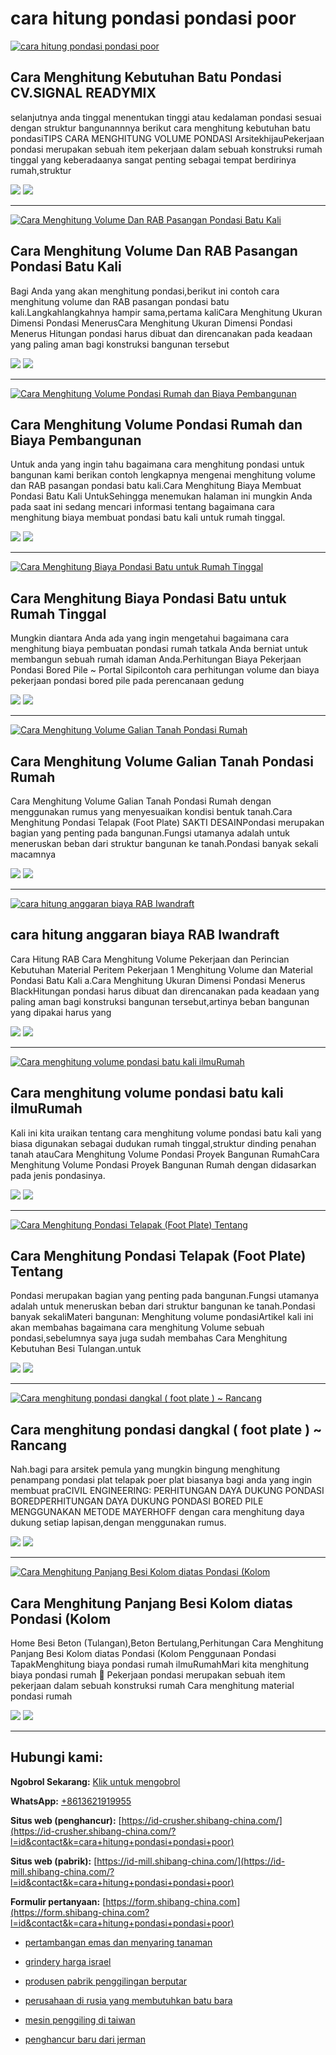 # cara hitung pondasi pondasi poor

<a href="https://swt.shibang-china.com/?l=id&img&k=cara+hitung+pondasi+pondasi+poor" target="_blank">![cara hitung pondasi pondasi poor](http://static.shibang-china.com/all-800x300/250.jpg)</a>

## Cara Menghitung Kebutuhan Batu Pondasi CV.SIGNAL READYMIX
selanjutnya anda tinggal menentukan tinggi atau kedalaman pondasi sesuai dengan struktur bangunannnya berikut cara menghitung kebutuhan batu pondasiTIPS CARA MENGHITUNG VOLUME PONDASI ArsitekhijauPekerjaan pondasi merupakan sebuah item pekerjaan dalam sebuah konstruksi rumah tinggal yang keberadaanya sangat penting sebagai tempat berdirinya rumah,struktur


<a href="https://whatsapp.shibangsoft.com/WhatsApp.php" target="_blank" title="WhatsApp">![](http://static.shibang-china.com/icon/whatsapp.png)</a> <a href="https://swt.shibang-china.com/?l=id&icon&k=cara+hitung+pondasi+pondasi+poor" target="_blank">![](http://static.shibang-china.com/icon/chat-id.png)</a>

---

<a href="https://swt.shibang-china.com/?l=id&img&k=cara+hitung+pondasi+pondasi+poor" target="_blank">![Cara Menghitung Volume Dan RAB Pasangan Pondasi Batu Kali](http://static.shibang-china.com/all-800x300/641.jpg)</a>

## Cara Menghitung Volume Dan RAB Pasangan Pondasi Batu Kali
Bagi Anda yang akan menghitung pondasi,berikut ini contoh cara menghitung volume dan RAB pasangan pondasi batu kali.Langkahlangkahnya hampir sama,pertama kaliCara Menghitung Ukuran Dimensi Pondasi MenerusCara Menghitung Ukuran Dimensi Pondasi Menerus Hitungan pondasi harus dibuat dan direncanakan pada keadaan yang paling aman bagi konstruksi bangunan tersebut


<a href="https://whatsapp.shibangsoft.com/WhatsApp.php" target="_blank" title="WhatsApp">![](http://static.shibang-china.com/icon/whatsapp.png)</a> <a href="https://swt.shibang-china.com/?l=id&icon&k=cara+hitung+pondasi+pondasi+poor" target="_blank">![](http://static.shibang-china.com/icon/chat-id.png)</a>

---

<a href="https://swt.shibang-china.com/?l=id&img&k=cara+hitung+pondasi+pondasi+poor" target="_blank">![Cara Menghitung Volume Pondasi Rumah dan Biaya Pembangunan](http://static.shibang-china.com/all-800x300/1236.jpg)</a>

## Cara Menghitung Volume Pondasi Rumah dan Biaya Pembangunan
Untuk anda yang ingin tahu bagaimana cara menghitung pondasi untuk bangunan kami berikan contoh lengkapnya mengenai menghitung volume dan RAB pasangan pondasi batu kali.Cara Menghitung Biaya Membuat Pondasi Batu Kali UntukSehingga menemukan halaman ini mungkin Anda pada saat ini sedang mencari informasi tentang bagaimana cara menghitung biaya membuat pondasi batu kali untuk rumah tinggal.


<a href="https://whatsapp.shibangsoft.com/WhatsApp.php" target="_blank" title="WhatsApp">![](http://static.shibang-china.com/icon/whatsapp.png)</a> <a href="https://swt.shibang-china.com/?l=id&icon&k=cara+hitung+pondasi+pondasi+poor" target="_blank">![](http://static.shibang-china.com/icon/chat-id.png)</a>

---

<a href="https://swt.shibang-china.com/?l=id&img&k=cara+hitung+pondasi+pondasi+poor" target="_blank">![Cara Menghitung Biaya Pondasi Batu untuk Rumah Tinggal](http://static.shibang-china.com/all-800x300/1168.jpg)</a>

## Cara Menghitung Biaya Pondasi Batu untuk Rumah Tinggal
Mungkin diantara Anda ada yang ingin mengetahui bagaimana cara menghitung biaya pembuatan pondasi rumah tatkala Anda berniat untuk membangun sebuah rumah idaman Anda.Perhitungan Biaya Pekerjaan Pondasi Bored Pile ~ Portal Sipilcontoh cara perhitungan volume dan biaya pekerjaan pondasi bored pile pada perencanaan gedung


<a href="https://whatsapp.shibangsoft.com/WhatsApp.php" target="_blank" title="WhatsApp">![](http://static.shibang-china.com/icon/whatsapp.png)</a> <a href="https://swt.shibang-china.com/?l=id&icon&k=cara+hitung+pondasi+pondasi+poor" target="_blank">![](http://static.shibang-china.com/icon/chat-id.png)</a>

---

<a href="https://swt.shibang-china.com/?l=id&img&k=cara+hitung+pondasi+pondasi+poor" target="_blank">![Cara Menghitung Volume Galian Tanah Pondasi Rumah](http://static.shibang-china.com/all-800x300/769.jpg)</a>

## Cara Menghitung Volume Galian Tanah Pondasi Rumah
Cara Menghitung Volume Galian Tanah Pondasi Rumah dengan menggunakan rumus yang menyesuaikan kondisi bentuk tanah.Cara Menghitung Pondasi Telapak (Foot Plate) SAKTI DESAINPondasi merupakan bagian yang penting pada bangunan.Fungsi utamanya adalah untuk meneruskan beban dari struktur bangunan ke tanah.Pondasi banyak sekali macamnya


<a href="https://whatsapp.shibangsoft.com/WhatsApp.php" target="_blank" title="WhatsApp">![](http://static.shibang-china.com/icon/whatsapp.png)</a> <a href="https://swt.shibang-china.com/?l=id&icon&k=cara+hitung+pondasi+pondasi+poor" target="_blank">![](http://static.shibang-china.com/icon/chat-id.png)</a>

---

<a href="https://swt.shibang-china.com/?l=id&img&k=cara+hitung+pondasi+pondasi+poor" target="_blank">![cara hitung anggaran biaya RAB Iwandraft](http://static.shibang-china.com/all-800x300/619.jpg)</a>

## cara hitung anggaran biaya RAB Iwandraft
Cara Hitung RAB  Cara Menghitung Volume Pekerjaan dan Perincian Kebutuhan Material Peritem Pekerjaan 1 Menghitung Volume dan Material Pondasi Batu Kali a.Cara Menghitung Ukuran Dimensi Pondasi Menerus BlackHitungan pondasi harus dibuat dan direncanakan pada keadaan yang paling aman bagi konstruksi bangunan tersebut,artinya beban bangunan yang dipakai harus yang


<a href="https://whatsapp.shibangsoft.com/WhatsApp.php" target="_blank" title="WhatsApp">![](http://static.shibang-china.com/icon/whatsapp.png)</a> <a href="https://swt.shibang-china.com/?l=id&icon&k=cara+hitung+pondasi+pondasi+poor" target="_blank">![](http://static.shibang-china.com/icon/chat-id.png)</a>

---

<a href="https://swt.shibang-china.com/?l=id&img&k=cara+hitung+pondasi+pondasi+poor" target="_blank">![Cara menghitung volume pondasi batu kali ilmuRumah](http://static.shibang-china.com/all-800x300/63.jpg)</a>

## Cara menghitung volume pondasi batu kali ilmuRumah
Kali ini kita uraikan tentang cara menghitung volume pondasi batu kali yang biasa digunakan sebagai dudukan rumah tinggal,struktur dinding penahan tanah atauCara Menghitung Volume Pondasi Proyek Bangunan RumahCara Menghitung Volume Pondasi Proyek Bangunan Rumah dengan didasarkan pada jenis pondasinya.


<a href="https://whatsapp.shibangsoft.com/WhatsApp.php" target="_blank" title="WhatsApp">![](http://static.shibang-china.com/icon/whatsapp.png)</a> <a href="https://swt.shibang-china.com/?l=id&icon&k=cara+hitung+pondasi+pondasi+poor" target="_blank">![](http://static.shibang-china.com/icon/chat-id.png)</a>

---

<a href="https://swt.shibang-china.com/?l=id&img&k=cara+hitung+pondasi+pondasi+poor" target="_blank">![Cara Menghitung Pondasi Telapak (Foot Plate) Tentang](http://static.shibang-china.com/all-800x300/1079.jpg)</a>

## Cara Menghitung Pondasi Telapak (Foot Plate) Tentang
Pondasi merupakan bagian yang penting pada bangunan.Fungsi utamanya adalah untuk meneruskan beban dari struktur bangunan ke tanah.Pondasi banyak sekaliMateri bangunan: Menghitung volume pondasiArtikel kali ini akan membahas bagaimana cara menghitung Volume sebuah pondasi,sebelumnya saya juga sudah membahas Cara Menghitung Kebutuhan Besi Tulangan.untuk


<a href="https://whatsapp.shibangsoft.com/WhatsApp.php" target="_blank" title="WhatsApp">![](http://static.shibang-china.com/icon/whatsapp.png)</a> <a href="https://swt.shibang-china.com/?l=id&icon&k=cara+hitung+pondasi+pondasi+poor" target="_blank">![](http://static.shibang-china.com/icon/chat-id.png)</a>

---

<a href="https://swt.shibang-china.com/?l=id&img&k=cara+hitung+pondasi+pondasi+poor" target="_blank">![Cara menghitung pondasi dangkal ( foot plate ) ~ Rancang](http://static.shibang-china.com/all-800x300/21.jpg)</a>

## Cara menghitung pondasi dangkal ( foot plate ) ~ Rancang
Nah.bagi para arsitek pemula yang mungkin bingung menghitung penampang pondasi plat telapak poer plat biasanya bagi anda yang ingin membuat praCIVIL ENGINEERING: PERHITUNGAN DAYA DUKUNG PONDASI BOREDPERHITUNGAN DAYA DUKUNG PONDASI BORED PILE MENGGUNAKAN METODE MAYERHOFF dengan cara menghitung daya dukung setiap lapisan,dengan menggunakan rumus.


<a href="https://whatsapp.shibangsoft.com/WhatsApp.php" target="_blank" title="WhatsApp">![](http://static.shibang-china.com/icon/whatsapp.png)</a> <a href="https://swt.shibang-china.com/?l=id&icon&k=cara+hitung+pondasi+pondasi+poor" target="_blank">![](http://static.shibang-china.com/icon/chat-id.png)</a>

---

<a href="https://swt.shibang-china.com/?l=id&img&k=cara+hitung+pondasi+pondasi+poor" target="_blank">![Cara Menghitung Panjang Besi Kolom diatas Pondasi (Kolom](http://static.shibang-china.com/all-800x300/1137.jpg)</a>

## Cara Menghitung Panjang Besi Kolom diatas Pondasi (Kolom
Home Besi Beton (Tulangan),Beton Bertulang,Perhitungan Cara Menghitung Panjang Besi Kolom diatas Pondasi (Kolom Penggunaan Pondasi TapakMenghitung biaya pondasi rumah ilmuRumahMari kita menghitung biaya pondasi rumah 🙂 Pekerjaan pondasi merupakan sebuah item pekerjaan dalam sebuah konstruksi rumah Cara menghitung material pondasi rumah


<a href="https://whatsapp.shibangsoft.com/WhatsApp.php" target="_blank" title="WhatsApp">![](http://static.shibang-china.com/icon/whatsapp.png)</a> <a href="https://swt.shibang-china.com/?l=id&icon&k=cara+hitung+pondasi+pondasi+poor" target="_blank">![](http://static.shibang-china.com/icon/chat-id.png)</a>

---
## Hubungi kami:

**Ngobrol Sekarang:** [Klik untuk mengobrol](https://swt.shibang-china.com?l=id&contact&k=cara+hitung+pondasi+pondasi+poor)

**WhatsApp:**  [+8613621919955](https://whatsapp.shibangsoft.com/WhatsApp.php)

**Situs web (penghancur):** [https://id-crusher.shibang-china.com/](https://id-crusher.shibang-china.com/?l=id&contact&k=cara+hitung+pondasi+pondasi+poor)

**Situs web (pabrik):** [https://id-mill.shibang-china.com/](https://id-mill.shibang-china.com/?l=id&contact&k=cara+hitung+pondasi+pondasi+poor)

**Formulir pertanyaan:** [https://form.shibang-china.com](https://form.shibang-china.com?l=id&contact&k=cara+hitung+pondasi+pondasi+poor)

* [pertambangan emas dan menyaring tanaman](../33/pertambangan%20emas%20dan%20menyaring%20tanaman.md)

* [grindery harga israel](../40/grindery%20harga%20israel.md)

* [produsen pabrik penggilingan berputar](../39/produsen%20pabrik%20penggilingan%20berputar.md)

* [perusahaan di rusia yang membutuhkan batu bara](../34/perusahaan%20di%20rusia%20yang%20membutuhkan%20batu%20bara.md)

* [mesin penggiling di taiwan](../36/mesin%20penggiling%20di%20taiwan.md)

* [penghancur baru dari jerman](../37/penghancur%20baru%20dari%20jerman.md)